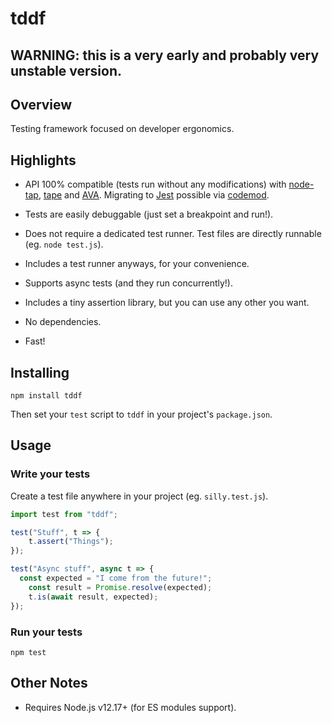 # tddf

## **WARNING: this is a very early and probably very unstable version.**

## Overview

Testing framework focused on developer ergonomics.

## Highlights

- API 100% compatible (tests run without any modifications) with [node-tap](https://github.com/tapjs/node-tap), [tape](https://github.com/substack/tape) and [AVA](https://github.com/avajs/ava). Migrating to [Jest](https://github.com/facebook/jest) possible via [codemod](https://jestjs.io/docs/en/migration-guide#jest-codemods).

- Tests are easily debuggable (just set a breakpoint and run!).

- Does not require a dedicated test runner. Test files are directly runnable (eg. `node test.js`).

- Includes a test runner anyways, for your convenience.

- Supports async tests (and they run concurrently!).

- Includes a tiny assertion library, but you can use any other you want.

- No dependencies.

- Fast!

## Installing
```
npm install tddf
```
Then set your `test` script to `tddf` in your project's `package.json`.

## Usage

### Write your tests 

Create a test file anywhere in your project (eg. `silly.test.js`).

```js
import test from "tddf";

test("Stuff", t => {
	t.assert("Things");
});

test("Async stuff", async t => {
  const expected = "I come from the future!";
	const result = Promise.resolve(expected);
	t.is(await result, expected);
});
```

### Run your tests
```
npm test
```

## Other Notes
- Requires Node.js v12.17+ (for ES modules support).
